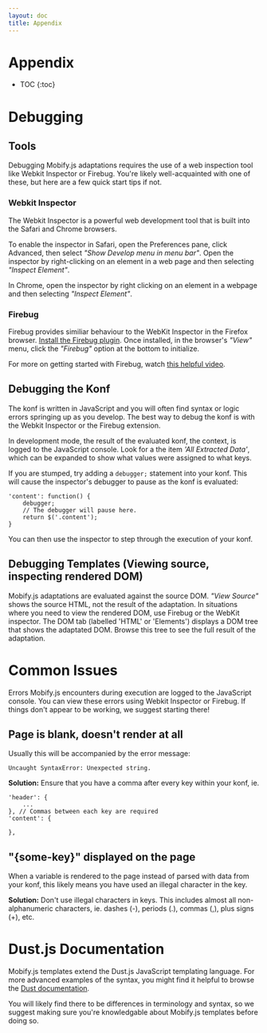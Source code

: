 ```yaml
---
layout: doc
title: Appendix
---
```


# Appendix

* TOC
{:toc}

# Debugging 

## Tools

Debugging Mobify.js adaptations requires the use of a web inspection tool like 
Webkit Inspector or Firebug. You're likely well-acquainted with one of these, 
but here are a few quick start tips if not.

### Webkit Inspector

The Webkit Inspector is a powerful web development tool that is built into the 
Safari and Chrome browsers.

To enable the inspector in Safari, open the Preferences pane, click Advanced, 
then select _"Show Develop menu in menu bar"_. Open the inspector by right-clicking
on an element in a web page and then selecting _"Inspect Element"_.

In Chrome, open the inspector by right clicking on an element in a webpage and 
then selecting _"Inspect Element"_.

### Firebug

Firebug provides similiar behaviour to the WebKit Inspector in the Firefox 
browser. [Install the Firebug plugin](http://getfirebug.com/). Once installed, 
in the browser's _"View"_ menu, click the _"Firebug"_ option at the bottom to 
initialize.

For more on getting started with Firebug, watch [this helpful 
video](http://www.youtube.com/watch?v=2xxfvuZFHsM).

## Debugging the Konf

The konf is written in JavaScript and you will often find syntax or logic errors 
springing up as you develop. The best way to debug the konf is with the Webkit 
Inspector or the Firebug extension.

In development mode, the result of the evaluated konf, the context, is logged to
the JavaScript console. Look for a the item _'All Extracted Data'_, which can be 
expanded to show what values were assigned to what keys.

If you are stumped, try adding a `debugger;` statement into your konf. This will 
cause the inspector's debugger to pause as the konf is evaluated:

    'content': function() {
        debugger;
        // The debugger will pause here.
        return $('.content');
    }

You can then use the inspector to step through the execution of your konf.

## Debugging Templates (Viewing source, inspecting rendered DOM)

Mobify.js adaptations are evaluated against the source DOM. _"View Source"_ shows
the source HTML, not the result of the adaptation. In situations where you need 
to view the rendered DOM, use Firebug or the WebKit inspector. The DOM tab 
(labelled 'HTML' or 'Elements') displays a DOM tree that shows the adaptated 
DOM. Browse this tree to see the full result of the adaptation.

# Common Issues

Errors Mobify.js encounters during execution are logged to the JavaScript 
console. You can view these errors using Webkit Inspector or Firebug. If things 
don't appear to be working, we suggest starting there!

## Page is blank, doesn't render at all

Usually this will be accompanied by the error message: 

    Uncaught SyntaxError: Unexpected string.

**Solution:** Ensure that you have a comma after every key within your konf, ie.

    'header': {
        ...
    }, // Commas between each key are required
    'content': {

    },

## "{some-key}" displayed on the page

When a variable is rendered to the page instead of parsed with data from 
your konf, this likely means you have used an illegal character in the key.

**Solution:** Don't use illegal characters in keys. This includes almost all 
    non-alphanumeric characters, ie. dashes (-), periods (.), commas (,), plus 
    signs (+), etc.

# Dust.js Documentation

Mobify.js templates extend the Dust.js JavaScript templating language. For more 
advanced examples of the syntax, you might find it helpful to browse the 
[Dust documentation](http://akdubya.github.com/dustjs/).

You will likely find there to be differences in terminology and syntax, so we 
suggest making sure you're knowledgable about Mobify.js templates before doing 
so.
